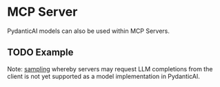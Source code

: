 # MCP Server

PydanticAI models can also be used within MCP Servers.

## TODO Example

Note: [sampling](https://modelcontextprotocol.io/docs/concepts/sampling#sampling) whereby servers may request LLM completions from the client is not yet supported as a model implementation in PydanticAI.
